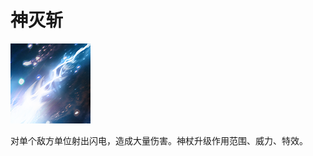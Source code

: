 # 神灭斩

![](game/resource/flash3/images/spellicons/mjz_lina_laguna_blade.png)

对单个敌方单位射出闪电，造成大量伤害。神杖升级作用范围、威力、特效。

